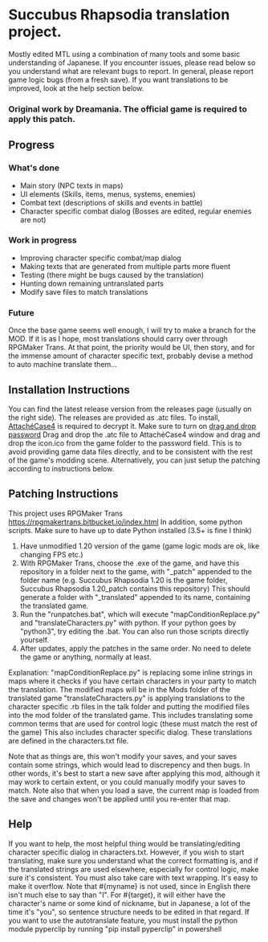 # Succubus Rhapsodia translation project.
Mostly edited MTL using a combination of many tools and some basic understanding of Japanese.
If you encounter issues, please read below so you understand what are relevant bugs to report.
In general, please report game logic bugs (from a fresh save).
If you want translations to be improved, look at the help section below.

### Original work by Dreamania. The official game is required to apply this patch.

## Progress
### What's done
- Main story (NPC texts in maps)
- UI elements (Skills, items, menus, systems, enemies)
- Combat text (descriptions of skills and events in battle)
- Character specific combat dialog (Bosses are edited, regular enemies are not)

### Work in progress
- Improving character specific combat/map dialog
- Making texts that are generated from multiple parts more fluent
- Testing (there might be bugs caused by the translation)
- Hunting down remaining untranslated parts
- Modify save files to match translations

### Future
Once the base game seems well enough, I will try to make a branch for the MOD.
If it is as I hope, most translations should carry over through RPGMaker Trans.
At that point, the priority would be UI, then story, and for the immense amount of
character specific text, probably devise a method to auto machine translate them...

## Installation Instructions
You can find the latest release version from the releases page (usually on the right side).
The releases are provided as .atc files.
To install, [AttachéCase4](https://hibara.org/software/attachecase/) is required to decrypt it.
Make sure to turn on [drag and drop password](https://hibara.org/software/attachecase/help/settings/#settings-password-file)
Drag and drop the .atc file to AttachéCase4 window and drag and drop the icon.ico from the game folder to the password field.
This is to avoid providing game data files directly, and to be consistent with the rest of the game's modding scene.
Alternatively, you can just setup the patching according to instructions below.

## Patching Instructions
This project uses RPGMaker Trans https://rpgmakertrans.bitbucket.io/index.html
In addition, some python scripts. Make sure to have up to date Python installed (3.5+ is fine I think)

1. Have unmodified 1.20 version of the game (game logic mods are ok, like changing FPS etc.)
2. With RPGMaker Trans, choose the .exe of the game, and have this repository in a folder next to the game, with "_patch" appended to the folder name
   (e.g. Succubus Rhapsodia 1.20 is the game folder, Succubus Rhapsodia 1.20_patch contains this repository)
   This should generate a folder with "_translated" appended to its name, containing the translated game.
3. Run the "runpatches.bat", which will execute "mapConditionReplace.py" and "translateCharacters.py"
   with python. If your python goes by "python3", try editing the .bat. You can also run those scripts directly yourself.
4. After updates, apply the patches in the same order. No need to delete the game or anything, normally at least.

Explanation: "mapConditionReplace.py" is replacing some inline strings in maps where it checks
if you have certain characters in your party to match the translation. The modified maps will be in the Mods folder of the translated game
"translateCharacters.py" is applying translations to the character specific .rb files in the talk folder and 
putting the modified files into the mod folder of the translated game.
This includes translating some common terms that are used for control logic (these must match the rest of the game)
This also includes character specific dialog. These translations are defined in the characters.txt file.

Note that as things are, this won't modify your saves, and your saves contain some strings, which would lead to discrepency and then bugs.
In other words, it's best to start a new save after applying this mod, although it may work to certain extent, or you could manually modify your saves to match.
Note also that when you load a save, the current map is loaded from the save and changes won't be applied until you re-enter that map.

## Help
If you want to help, the most helpful thing would be translating/editing character specific dialog in characters.txt. 
However, if you wish to start translating, make sure you understand what the correct formatting is, 
and if the translated strings are used elsewhere, especially for control logic, make sure it's consistent.
You must also take care with text wrapping. It's easy to make it overflow.
Note that #{myname} is not used, since in English there isn't much else to say than "I".
For #{target}, it will either have the character's name or some kind of nickname, 
but in Japanese, a lot of the time it's "you", so sentence structure needs to be edited in that regard.
If you want to use the autotranslate feature, you must install the python module pyperclip
by running "pip install pyperclip" in powershell